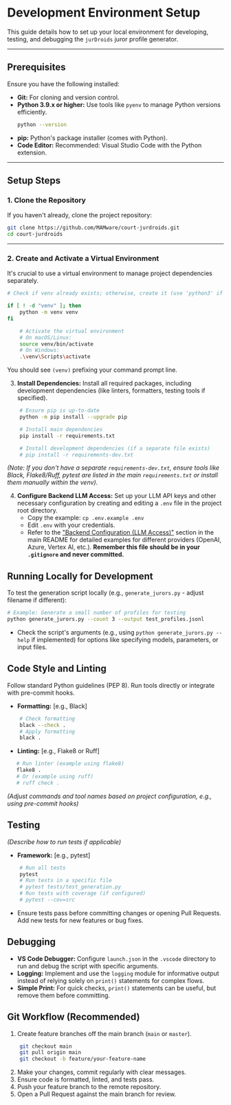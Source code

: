 # Development Environment Setup

This guide details how to set up your local environment for developing, testing, and debugging the `jurDroids` juror profile generator.

---

## Prerequisites

Ensure you have the following installed:

- **Git:** For cloning and version control.
- **Python 3.9.x or higher:** Use tools like `pyenv` to manage Python versions efficiently.
  ```bash
  python --version
  ```
- **pip:** Python's package installer (comes with Python).
- **Code Editor:** Recommended: Visual Studio Code with the Python extension.

---

## Setup Steps

### 1. Clone the Repository
 If you haven't already, clone the project repository:
```bash
git clone https://github.com/MAMware/court-jurdroids.git
cd court-jurdroids
```

---

### 2. Create and Activate a Virtual Environment
 It's crucial to use a virtual environment to manage project dependencies separately.

```bash
# Check if venv already exists; otherwise, create it (use 'python3' if needed)

if [ ! -d "venv" ]; then
    python -m venv venv
fi

    # Activate the virtual environment
    # On macOS/Linux:
    source venv/bin/activate
    # On Windows:
    .\venv\Scripts\activate
```
You should see `(venv)` prefixing your command prompt line.

3.  **Install Dependencies:**
    Install all required packages, including development dependencies (like linters, formatters, testing tools if specified).
```bash
    # Ensure pip is up-to-date
    python -m pip install --upgrade pip

    # Install main dependencies
    pip install -r requirements.txt

    # Install development dependencies (if a separate file exists)
    # pip install -r requirements-dev.txt
```
*(Note: If you don't have a separate `requirements-dev.txt`, ensure tools like Black, Flake8/Ruff, pytest are listed in the main `requirements.txt` or install them manually within the venv).*

4.  **Configure Backend LLM Access:**
    Set up your LLM API keys and other necessary configuration by creating and editing a `.env` file in the project root directory.
    * Copy the example: `cp .env.example .env`
    * Edit `.env` with your credentials.
    * Refer to the ["Backend Configuration (LLM Access)"](../README.md#backend-configuration-llm-access) section in the main README for detailed examples for different providers (OpenAI, Azure, Vertex AI, etc.). **Remember this file should be in your `.gitignore` and never committed.**

## Running Locally for Development

To test the generation script locally (e.g., `generate_jurors.py` - adjust filename if different):

```bash
# Example: Generate a small number of profiles for testing
python generate_jurors.py --count 3 --output test_profiles.jsonl
```

* Check the script's arguments (e.g., using `python generate_jurors.py --help` if implemented) for options like specifying models, parameters, or input files.

## Code Style and Linting

Follow standard Python guidelines (PEP 8). Run tools directly or integrate with pre-commit hooks.

* **Formatting:** [e.g., Black]
```bash
    # Check formatting
    black --check .
    # Apply formatting
    black .
```
* **Linting:** [e.g., Flake8 or Ruff]
 ```bash
    # Run linter (example using flake8)
    flake8 .
    # Or (example using ruff)
    # ruff check .
```
*(Adjust commands and tool names based on project configuration, e.g., using pre-commit hooks)*

## Testing

*(Describe how to run tests if applicable)*

* **Framework:** [e.g., pytest]
```bash
    # Run all tests
    pytest
    # Run tests in a specific file
    # pytest tests/test_generation.py
    # Run tests with coverage (if configured)
    # pytest --cov=src
```
* Ensure tests pass before committing changes or opening Pull Requests. Add new tests for new features or bug fixes.

## Debugging

* **VS Code Debugger:** Configure `launch.json` in the `.vscode` directory to run and debug the script with specific arguments.
* **Logging:** Implement and use the `logging` module for informative output instead of relying solely on `print()` statements for complex flows.
* **Simple Print:** For quick checks, `print()` statements can be useful, but remove them before committing.

## Git Workflow (Recommended)

1.  Create feature branches off the main branch (`main` or `master`).
```bash
    git checkout main
    git pull origin main
    git checkout -b feature/your-feature-name
```
2.  Make your changes, commit regularly with clear messages.
3.  Ensure code is formatted, linted, and tests pass.
4.  Push your feature branch to the remote repository.
5.  Open a Pull Request against the main branch for review.